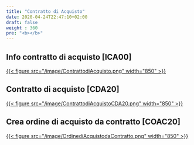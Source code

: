 ```yaml
---
title: "Contratto di Acquisto"
date: 2020-04-24T22:47:10+02:00
draft: false
weight : 360
pre: "<b></b>"
---
```



## Info contratto di acquisto [ICA00]
[{{< figure src="/image/ContrattodiAcquisto.png"  width="850"  >}}](/image/ContrattodiAcquisto.png)
## Contratto di acquisto [CDA20]
[{{< figure src="/image/ContrattodiAcquistoCDA20.png"  width="850"  >}}](/image/ContrattodiAcquistoCDA20.png)
## Crea ordine di acquisto da contratto [COAC20]
[{{< figure src="/image/OrdinediAcquistodaContratto.png"  width="850"  >}}](/image/OrdinediAcquistodaContratto.png)
